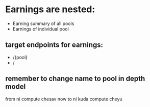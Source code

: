 # Earnings are nested: 
- Earning summary of all pools
- Earnings of individual pool

## target endpoints for earnings:
- /{pool}
- /

## remember to change name to pool in depth model


from ni compute chesav now to ni kuda compute cheyu
